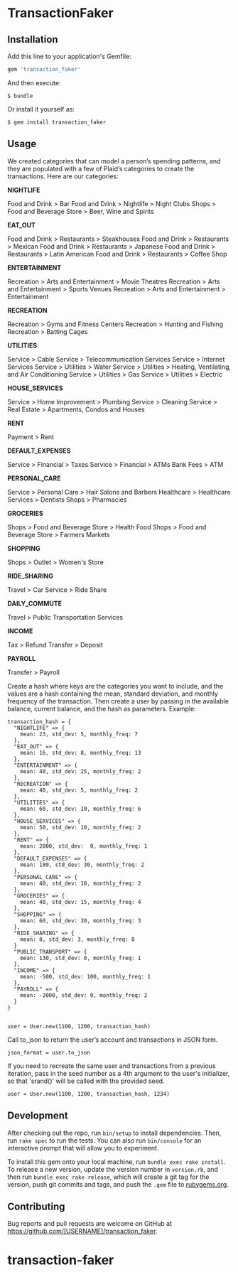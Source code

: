 # TransactionFaker

## Installation

Add this line to your application's Gemfile:

```ruby
gem 'transaction_faker'
```

And then execute:

    $ bundle

Or install it yourself as:

    $ gem install transaction_faker

## Usage

We created categories that can model a person’s spending patterns, and they are populated with a few of Plaid’s categories to create the transactions. Here are our categories:



<b>NIGHTLIFE</b>

Food and Drink > Bar
Food and Drink > Nightlife > Night Clubs
Shops > Food and Beverage Store > Beer, Wine and Spirits

<b>EAT_OUT</b>

Food and Drink > Restaurants > Steakhouses
Food and Drink > Restaurants > Mexican
Food and Drink > Restaurants > Japanese
Food and Drink > Restaurants > Latin American
Food and Drink > Restaurants > Coffee Shop

<b>ENTERTAINMENT</b>

Recreation > Arts and Entertainment > Movie Theatres
Recreation > Arts and Entertainment > Sports Venues
Recreation > Arts and Entertainment > Entertainment

<b>RECREATION</b>

Recreation > Gyms and Fitness Centers
Recreation > Hunting and Fishing
Recreation > Batting Cages

<b>UTILITIES</b>

Service > Cable
Service > Telecommunication Services
Service > Internet Services
Service > Utilities > Water
Service > Utilities > Heating, Ventilating, and Air Conditioning
Service > Utilities > Gas
Service > Utilities > Electric

<b>HOUSE_SERVICES</b>

Service > Home Improvement > Plumbing
Service > Cleaning
Service > Real Estate > Apartments, Condos and Houses

<b>RENT</b>

Payment > Rent

<b>DEFAULT_EXPENSES</b>

Service > Financial > Taxes
Service > Financial > ATMs
Bank Fees > ATM

<b>PERSONAL_CARE</b>

Service > Personal Care > Hair Salons and Barbers
Healthcare > Healthcare Services > Dentists
Shops > Pharmacies

<b>GROCERIES</b>

Shops > Food and Beverage Store > Health Food
Shops > Food and Beverage Store > Farmers Markets

<b>SHOPPING</b>

Shops > Outlet > Women's Store

<b>RIDE_SHARING</b>

Travel > Car Service > Ride Share

<b>DAILY_COMMUTE</b>

Travel > Public Transportation Services

<b>INCOME</b>

Tax > Refund
Transfer > Deposit

<b>PAYROLL</b>

Transfer > Payroll



Create a hash where keys are the categories you want to include, and the values are a hash  containing the mean, standard deviation, and monthly frequency of the transaction. Then create a user by passing in the available balance, current balance, and the hash as parameters. Example:

    transaction_hash = {
      "NIGHTLIFE" => {
        mean: 23, std_dev: 5, monthly_freq: 7
      },
      "EAT_OUT" => {
        mean: 16, std_dev: 8, monthly_freq: 13
      },
      "ENTERTAINMENT" => {
        mean: 40, std_dev: 25, monthly_freq: 2
      },
      "RECREATION" => {
        mean: 40, std_dev: 5, monthly_freq: 2
      },
      "UTILITIES" => {
        mean: 60, std_dev: 10, monthly_freq: 6
      },
      "HOUSE_SERVICES" => {
        mean: 50, std_dev: 10, monthly_freq: 2
      },
      "RENT" => {
        mean: 2000, std_dev:  0, monthly_freq: 1
      },
      "DEFAULT_EXPENSES" => {
        mean: 180, std_dev: 30, monthly_freq: 2
      },
      "PERSONAL_CARE" => {
        mean: 40, std_dev: 10, monthly_freq: 2
      },
      "GROCERIES" => {
        mean: 40, std_dev: 15, monthly_freq: 4
      },
      "SHOPPING" => {
        mean: 60, std_dev: 30, monthly_freq: 3
      },
      "RIDE_SHARING" => {
        mean: 8, std_dev: 3, monthly_freq: 8
      }
      "PUBLIC_TRANSPORT" => {
        mean: 130, std_dev: 0, monthly_freq: 1
      },
      "INCOME" => {
        mean: -500, std_dev: 100, monthly_freq: 1
      },
      "PAYROLL" => {
        mean: -2000, std_dev: 0, monthly_freq: 2
      }
    }


    user = User.new(1100, 1200, transaction_hash)

Call to_json to return the user’s account and transactions in JSON form.

    json_format = user.to_json
    
If you need to recreate the same user and transactions from a previous iteration, pass in the seed number as a 4th argument to the user's initializer, so that 'srand()' will be called with the provided seed.

    user = User.new(1100, 1200, transaction_hash, 1234)

## Development

After checking out the repo, run `bin/setup` to install dependencies. Then, run `rake spec` to run the tests. You can also run `bin/console` for an interactive prompt that will allow you to experiment.

To install this gem onto your local machine, run `bundle exec rake install`. To release a new version, update the version number in `version.rb`, and then run `bundle exec rake release`, which will create a git tag for the version, push git commits and tags, and push the `.gem` file to [rubygems.org](https://rubygems.org).

## Contributing

Bug reports and pull requests are welcome on GitHub at https://github.com/[USERNAME]/transaction_faker.

# transaction-faker
